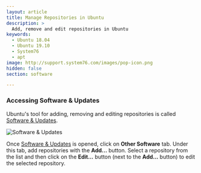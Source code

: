 ```yaml
---
layout: article
title: Manage Repositories in Ubuntu
description: >
  Add, remove and edit repositories in Ubuntu
keywords:
  - Ubuntu 18.04
  - Ubuntu 19.10
  - System76
  - apt
image: http://support.system76.com/images/pop-icon.png
hidden: false
section: software

---
```


### Accessing Software & Updates

Ubuntu's tool for adding, removing and editing repositories is called <u>Software & Updates</u>.

![Software & Updates](/images/manage-repos/Software&Updates.png)

Once <u>Software & Updates</u> is opened, click on **Other Software** tab. Under this tab, add repositories with the **Add...** button. Select a repository from the list and then click on the **Edit...** button (next to the **Add...** button) to edit the selected repository.
